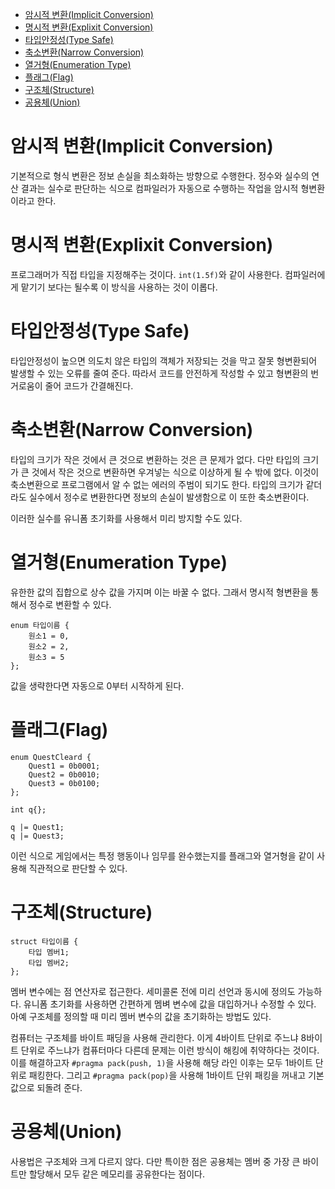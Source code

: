 - [암시적 변환(Implicit Conversion)](#암시적-변환implicit-conversion)
- [명시적 변환(Explixit Conversion)](#명시적-변환explixit-conversion)
- [타입안정성(Type Safe)](#타입안정성type-safe)
- [축소변환(Narrow Conversion)](#축소변환narrow-conversion)
- [열거형(Enumeration Type)](#열거형enumeration-type)
- [플래그(Flag)](#플래그flag)
- [구조체(Structure)](#구조체structure)
- [공용체(Union)](#공용체union)

# 암시적 변환(Implicit Conversion)
기본적으로 형식 변환은 정보 손실을 최소화하는 방향으로 수행한다. 정수와 실수의 연산 결과는 실수로 판단하는 식으로 컴파일러가 자동으로 수행하는 작업을 암시적 형변환이라고 한다.

# 명시적 변환(Explixit Conversion)
프로그래머가 직접 타입을 지정해주는 것이다. `int(1.5f)`와 같이 사용한다. 컴파일러에게 맡기기 보다는 될수록 이 방식을 사용하는 것이 이롭다.

# 타입안정성(Type Safe)
타입안정성이 높으면 의도치 않은 타입의 객체가 저장되는 것을 막고 잘못 형변환되어 발생할 수 있는 오류를 줄여 준다. 따라서 코드를 안전하게 작성할 수 있고 형변환의 번거로움이 줄어 코드가 간결해진다.

# 축소변환(Narrow Conversion)
타입의 크기가 작은 것에서 큰 것으로 변환하는 것은 큰 문제가 없다. 다만 타입의 크기가 큰 것에서 작은 것으로 변환하면 우겨넣는 식으로 이상하게 될 수 밖에 없다. 이것이 축소변환으로 프로그램에서 알 수 없는 에러의 주범이 되기도 한다. 타입의 크기가 같더라도 실수에서 정수로 변환한다면 정보의 손실이 발생함으로 이 또한 축소변환이다. 

이러한 실수를 유니폼 초기화를 사용해서 미리 방지할 수도 있다.

# 열거형(Enumeration Type)
유한한 값의 집합으로 상수 값을 가지며 이는 바꿀 수 없다. 그래서 명시적 형변환을 통해서 정수로 변환할 수 있다.

```
enum 타입이름 {
    원소1 = 0,
    원소2 = 2,
    원소3 = 5
};
```

값을 생략한다면 자동으로 0부터 시작하게 된다.

# 플래그(Flag)
```
enum QuestCleard {
    Quest1 = 0b0001;
    Quest2 = 0b0010;
    Quest3 = 0b0100;
};

int q{};

q |= Quest1;
q |= Quest3;
```

이런 식으로 게임에서는 특정 행동이나 임무를 완수했는지를 플래그와 열거형을 같이 사용해 직관적으로 판단할 수 있다.

# 구조체(Structure)
```
struct 타입이름 {
    타입 멤버1;
    타입 멤버2;
};
```

멤버 변수에는 점 연산자로 접근한다. 세미콜론 전에 미리 선언과 동시에 정의도 가능하다. 유니폼 초기화를 사용하면 간편하게 멤벼 변수에 값을 대입하거나 수정할 수 있다. 아예 구조체를 정의할 때 미리 멤버 변수의 값을 초기화하는 방법도 있다. 

컴퓨터는 구조체를 바이트 패딩을 사용해 관리한다. 이게 4바이트 단위로 주느냐 8바이트 단위로 주느냐가 컴퓨터마다 다른데 문제는 이런 방식이 해킹에 취약하다는 것이다. 이를 해결하고자 `#pragma pack(push, 1)`을 사용해 해당 라인 이후는 모두 1바이트 단위로 패킹한다. 그리고 `#pragma pack(pop)`을 사용해 1바이트 단위 패킹을 꺼내고 기본값으로 되돌려 준다.

# 공용체(Union)
사용법은 구조체와 크게 다르지 않다. 다만 특이한 점은 공용체는 멤버 중 가장 큰 바이트만 할당해서 모두 같은 메모리를 공유한다는 점이다.